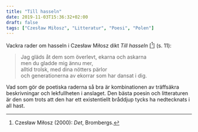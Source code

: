 ```yaml
---
title: "Till hasseln"
date: 2019-11-03T15:36:32+02:00
draft: false
tags: ["Czesław Miłosz", "Litteratur", "Poesi", "Polen"]
---
```


Vackra rader om hasseln i Czesław Miłosz dikt _Till hasseln_ [[^1]] (s. 11):

> Jag gläds åt dem som överlevt, ekarna och askarna  
> men du gladde mig ännu mer,  
> alltid trolsk, med dina nötters pärlor  
> och generationerna av ekorrar som har dansat i dig.  

Vad som gör de poetiska raderna så bra är kombinationen av träffsäkra beskrivningar och lekfullheten i anslaget. Den bästa poesin och litteraturen är den som trots att den har ett existentiellt bråddjup tycks ha nedtecknats i all hast.

[^1]: Czesław Miłosz (2000): _Det_, Brombergs.
